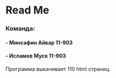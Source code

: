 # Read Me
### Команда:
#### - Минсафин Айвар 11-903
#### - Исламов Мусв 11-903

Программа выкачивает 110 html страниц.
